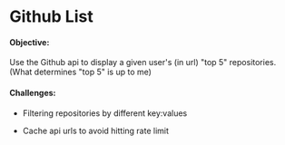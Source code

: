 # Github List

#### Objective:

Use the Github api to display a given user's (in url) "top 5" repositories. (What determines "top 5" is up to me)

 #### Challenges:

* Filtering repositories by different key:values

* Cache api urls to avoid hitting rate limit
